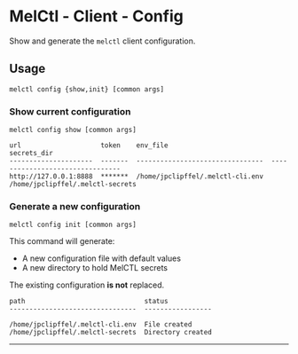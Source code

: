 # MelCtl - Client - Config

Show and generate the `melctl` client configuration.

## Usage

```shell
melctl config {show,init} [common args]
```

### Show current configuration

```shell
melctl config show [common args]
```

```
url                    token    env_file                          secrets_dir
---------------------  -------  --------------------------------  --------------------------------
http://127.0.0.1:8888  *******  /home/jpclipffel/.melctl-cli.env  /home/jpclipffel/.melctl-secrets
```

### Generate a new configuration

```shell
melctl config init [common args]
```

This command will generate:

* A new configuration file with default values
* A new directory to hold MelCTL secrets

The existing configuration **is not** replaced.

```
path                              status
--------------------------------  -----------------

/home/jpclipffel/.melctl-cli.env  File created
/home/jpclipffel/.melctl-secrets  Directory created
```

---

